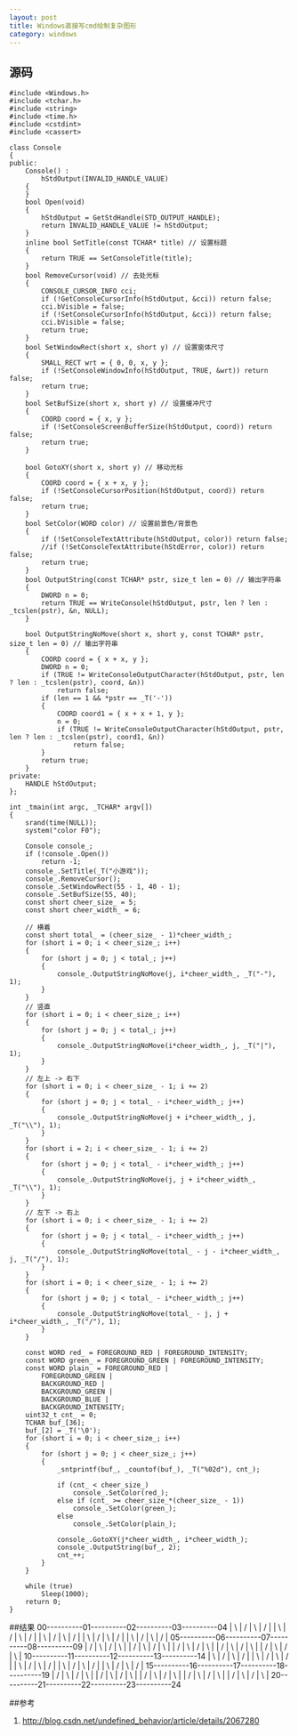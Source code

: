 ```yaml
---
layout: post
title: Windows直接写cmd绘制复杂图形
category: windows
---
```


## 源码

	#include <Windows.h>
	#include <tchar.h>
	#include <string>
	#include <time.h>
	#include <cstdint>
	#include <cassert>

	class Console
	{
	public:
		Console() :
			hStdOutput(INVALID_HANDLE_VALUE)
		{
		}
		bool Open(void)
		{
			hStdOutput = GetStdHandle(STD_OUTPUT_HANDLE);
			return INVALID_HANDLE_VALUE != hStdOutput;
		}
		inline bool SetTitle(const TCHAR* title) // 设置标题
		{
			return TRUE == SetConsoleTitle(title);
		}
		bool RemoveCursor(void) // 去处光标
		{
			CONSOLE_CURSOR_INFO cci;
			if (!GetConsoleCursorInfo(hStdOutput, &cci)) return false;
			cci.bVisible = false;
			if (!SetConsoleCursorInfo(hStdOutput, &cci)) return false;
			cci.bVisible = false;
			return true;
		}
		bool SetWindowRect(short x, short y) // 设置窗体尺寸
		{
			SMALL_RECT wrt = { 0, 0, x, y };
			if (!SetConsoleWindowInfo(hStdOutput, TRUE, &wrt)) return false;
			return true;
		}
		bool SetBufSize(short x, short y) // 设置缓冲尺寸
		{
			COORD coord = { x, y };
			if (!SetConsoleScreenBufferSize(hStdOutput, coord)) return false;
			return true;
		}

		bool GotoXY(short x, short y) // 移动光标
		{
			COORD coord = { x + x, y };
			if (!SetConsoleCursorPosition(hStdOutput, coord)) return false;
			return true;
		}
		bool SetColor(WORD color) // 设置前景色/背景色
		{
			if (!SetConsoleTextAttribute(hStdOutput, color)) return false;
			//if (!SetConsoleTextAttribute(hStdError, color)) return false;
			return true;
		}
		bool OutputString(const TCHAR* pstr, size_t len = 0) // 输出字符串
		{
			DWORD n = 0;
			return TRUE == WriteConsole(hStdOutput, pstr, len ? len : _tcslen(pstr), &n, NULL);
		}

		bool OutputStringNoMove(short x, short y, const TCHAR* pstr, size_t len = 0) // 输出字符串
		{
			COORD coord = { x + x, y };
			DWORD n = 0;
			if (TRUE != WriteConsoleOutputCharacter(hStdOutput, pstr, len ? len : _tcslen(pstr), coord, &n))
				return false;
			if (len == 1 && *pstr == _T('-'))
			{
				COORD coord1 = { x + x + 1, y };
				n = 0;
				if (TRUE != WriteConsoleOutputCharacter(hStdOutput, pstr, len ? len : _tcslen(pstr), coord1, &n))
					return false;
			}
			return true;
		}
	private:
		HANDLE hStdOutput;
	};

	int _tmain(int argc, _TCHAR* argv[])
	{
		srand(time(NULL));
		system("color F0");

		Console console_;
		if (!console_.Open())
			return -1;
		console_.SetTitle(_T("小游戏"));
		console_.RemoveCursor();
		console_.SetWindowRect(55 - 1, 40 - 1);
		console_.SetBufSize(55, 40);
		const short cheer_size_ = 5;
		const short cheer_width_ = 6;

		// 横着
		const short total_ = (cheer_size_ - 1)*cheer_width_;
		for (short i = 0; i < cheer_size_; i++)
		{
			for (short j = 0; j < total_; j++)
			{
				console_.OutputStringNoMove(j, i*cheer_width_, _T("-"), 1);
			}
		}
		// 竖直
		for (short i = 0; i < cheer_size_; i++)
		{
			for (short j = 0; j < total_; j++)
			{
				console_.OutputStringNoMove(i*cheer_width_, j, _T("|"), 1);
			}
		}
		// 左上 -> 右下
		for (short i = 0; i < cheer_size_ - 1; i += 2)
		{
			for (short j = 0; j < total_ - i*cheer_width_; j++)
			{
				console_.OutputStringNoMove(j + i*cheer_width_, j, _T("\\"), 1);
			}
		}
		for (short i = 2; i < cheer_size_ - 1; i += 2)
		{
			for (short j = 0; j < total_ - i*cheer_width_; j++)
			{
				console_.OutputStringNoMove(j, j + i*cheer_width_, _T("\\"), 1);
			}
		}
		// 左下 -> 右上
		for (short i = 0; i < cheer_size_ - 1; i += 2)
		{
			for (short j = 0; j < total_ - i*cheer_width_; j++)
			{
				console_.OutputStringNoMove(total_ - j - i*cheer_width_, j, _T("/"), 1);
			}
		}
		for (short i = 0; i < cheer_size_ - 1; i += 2)
		{
			for (short j = 0; j < total_ - i*cheer_width_; j++)
			{
				console_.OutputStringNoMove(total_ - j, j + i*cheer_width_, _T("/"), 1);
			}
		}

		const WORD red_ = FOREGROUND_RED | FOREGROUND_INTENSITY;
		const WORD green_ = FOREGROUND_GREEN | FOREGROUND_INTENSITY;
		const WORD plain_ = FOREGROUND_RED |
			FOREGROUND_GREEN |
			BACKGROUND_RED |
			BACKGROUND_GREEN |
			BACKGROUND_BLUE |
			BACKGROUND_INTENSITY;
		uint32_t cnt_ = 0;
		TCHAR buf_[36];
		buf_[2] = _T('\0');
		for (short i = 0; i < cheer_size_; i++)
		{
			for (short j = 0; j < cheer_size_; j++)
			{
				_sntprintf(buf_, _countof(buf_), _T("%02d"), cnt_);

				if (cnt_ < cheer_size_)
					console_.SetColor(red_);
				else if (cnt_ >= cheer_size_*(cheer_size_ - 1))
					console_.SetColor(green_);
				else
					console_.SetColor(plain_);

				console_.GotoXY(j*cheer_width_, i*cheer_width_);
				console_.OutputString(buf_, 2);
				cnt_++;
			}
		}

		while (true)
			Sleep(1000);
		return 0;
	}

##结果
	00----------01----------02----------03----------04
	| \         |         / | \         |         / |
	|   \       |       /   |   \       |       /   |
	|     \     |     /     |     \     |     /     |
	|       \   |   /       |       \   |   /       |
	|         \ | /         |         \ | /         |
	05----------06----------07----------08----------09
	|         / | \         |         / | \         |
	|       /   |   \       |       /   |   \       |
	|     /     |     \     |     /     |     \     |
	|   /       |       \   |   /       |       \   |
	| /         |         \ | /         |         \ |
	10----------11----------12----------13----------14
	| \         |         / | \         |         / |
	|   \       |       /   |   \       |       /   |
	|     \     |     /     |     \     |     /     |
	|       \   |   /       |       \   |   /       |
	|         \ | /         |         \ | /         |
	15----------16----------17----------18----------19
	|         / | \         |         / | \         |
	|       /   |   \       |       /   |   \       |
	|     /     |     \     |     /     |     \     |
	|   /       |       \   |   /       |       \   |
	| /         |         \ | /         |         \ |
	20----------21----------22----------23----------24
	
##参考
1. <http://blog.csdn.net/undefined_behavior/article/details/2067280>